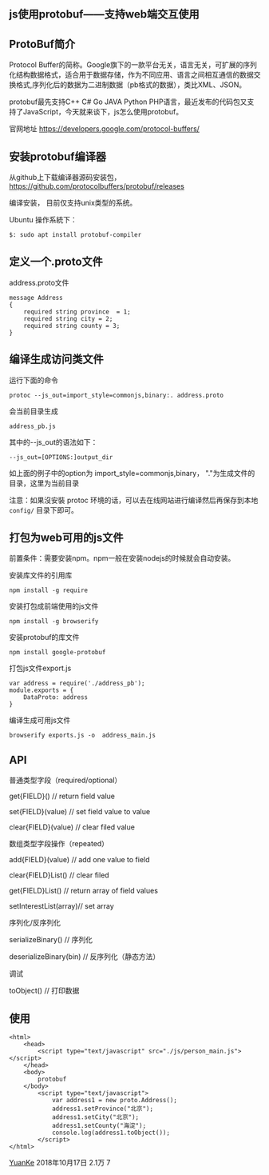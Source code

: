 ## js使用protobuf——支持web端交互使用

## ProtoBuf简介

Protocol Buffer的简称。Google旗下的一款平台无关，语言无关，可扩展的序列化结构数据格式，适合用于数据存储，作为不同应用、语言之间相互通信的数据交换格式,序列化后的数据为二进制数据（pb格式的数据），类比XML、JSON。

protobuf最先支持C++ C# Go JAVA Python PHP语言，最近发布的代码包又支持了JavaScript，今天就来谈下，js怎么使用protobuf。

官网地址 https://developers.google.com/protocol-buffers/

## 安装protobuf编译器

从github上下载编译器源码安装包，https://github.com/protocolbuffers/protobuf/releases

编译安装， 目前仅支持unix类型的系统。

Ubuntu 操作系統下：
```bash
$: sudo apt install protobuf-compiler
```

## 定义一个.proto文件

address.proto文件

```
message Address
{
    required string province  = 1;
    required string city = 2;
    required string county = 3;
}
```

## 编译生成访问类文件

运行下面的命令

```
protoc --js_out=import_style=commonjs,binary:. address.proto
```

会当前目录生成

```
address_pb.js
```

其中的--js_out的语法如下：

```
--js_out=[OPTIONS:]output_dir
```

如上面的例子中的option为 import_style=commonjs,binary， "."为生成文件的目录，这里为当前目录

注意：如果沒安裝 protoc 环境的话，可以去在线网站进行编译然后再保存到本地 `config/` 目录下即可。

## 打包为web可用的js文件

前置条件：需要安装npm。npm一般在安装nodejs的时候就会自动安装。

安装库文件的引用库

```
npm install -g require
```

安装打包成前端使用的js文件

```
npm install -g browserify
```

安装protobuf的库文件

```
npm install google-protobuf
```

打包js文件export.js

```
var address = require('./address_pb');
module.exports = {
    DataProto: address
}
```

编译生成可用js文件

```
browserify exports.js -o  address_main.js
```

## API

普通类型字段（required/optional）

get{FIELD}() // return field value

set{FIELD}(value) // set field value to value

clear{FIELD}(value) // clear filed value

数组类型字段操作（repeated）

add{FIELD}(value) // add one value to field

clear{FIELD}List() // clear filed

get{FIELD}List() // return array of field values

setInterestList(array)// set array

序列化/反序列化

serializeBinary() // 序列化

deserializeBinary(bin) // 反序列化（静态方法）

调试

toObject() // 打印数据

## 使用

```
<html>  
    <head>  
        <script type="text/javascript" src="./js/person_main.js"></script> 
    </head>
    <body>
        protobuf
    </body>
        <script type="text/javascript">
            var address1 = new proto.Address();
            address1.setProvince("北京");
            address1.setCity("北京");
            address1.setCounty("海淀");
            console.log(address1.toObject());
        </script>
</html>
```

[YuanKe](https://bobjin.com/blog/YuanKe) 2018年10月17日 2.1万 7